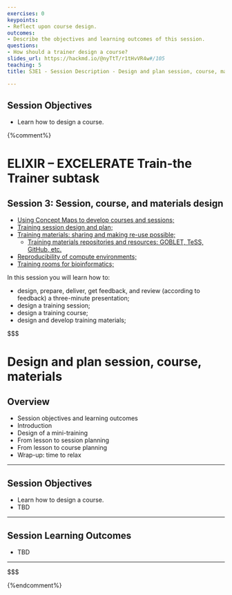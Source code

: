 ```yaml
---
exercises: 0
keypoints:
- Reflect upon course design.
outcomes:
- Describe the objectives and learning outcomes of this session.
questions:
- How should a trainer design a course?
slides_url: https://hackmd.io/@nyTtT/r1tHvVR4w#/105
teaching: 5
title: S3E1 - Session Description - Design and plan session, course, materials

---
```


## Session Objectives
- Learn how to design a course.



{%comment%}


# ELIXIR – EXCELERATE Train-the Trainer subtask

## Session 3: Session, course, and materials design

* [Using Concept Maps to develop courses and sessions;](#conceptmaps)
* [Training session design and plan;](#sessions)
* [Training materials: sharing and making re-use possible;](#design)
    * [Training materials repositories and resources: GOBLET, TeSS, GitHub, etc.](#repositories)
* [Reproducibility of compute environments;](#reproducibility)
* [Training rooms for bioinformatics;](#rooms)

In this session you will learn how to:

- design, prepare, deliver, get feedback, and review (according to feedback) a three-minute presentation;
- design a training session;
- design a training course;
- design and develop training materials;



$$$
# Design and plan session, course, materials

## Overview
- Session objectives and learning outcomes
- Introduction
- Design of a mini-training
- From lesson to session planning
- From lesson to course planning
- Wrap-up: time to relax

---

## Session Objectives

- Learn how to design a course.
- TBD

---

## Session Learning Outcomes

- TBD

---
$$$


{%endcomment%}
